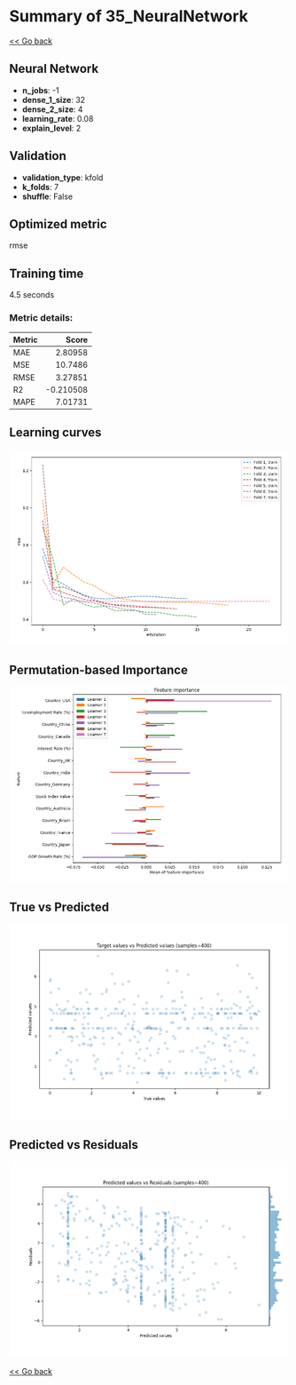 # Summary of 35_NeuralNetwork

[<< Go back](../README.md)


## Neural Network
- **n_jobs**: -1
- **dense_1_size**: 32
- **dense_2_size**: 4
- **learning_rate**: 0.08
- **explain_level**: 2

## Validation
 - **validation_type**: kfold
 - **k_folds**: 7
 - **shuffle**: False

## Optimized metric
rmse

## Training time

4.5 seconds

### Metric details:
| Metric   |     Score |
|:---------|----------:|
| MAE      |  2.80958  |
| MSE      | 10.7486   |
| RMSE     |  3.27851  |
| R2       | -0.210508 |
| MAPE     |  7.01731  |



## Learning curves
![Learning curves](learning_curves.png)

## Permutation-based Importance
![Permutation-based Importance](permutation_importance.png)
## True vs Predicted

![True vs Predicted](true_vs_predicted.png)


## Predicted vs Residuals

![Predicted vs Residuals](predicted_vs_residuals.png)



[<< Go back](../README.md)
